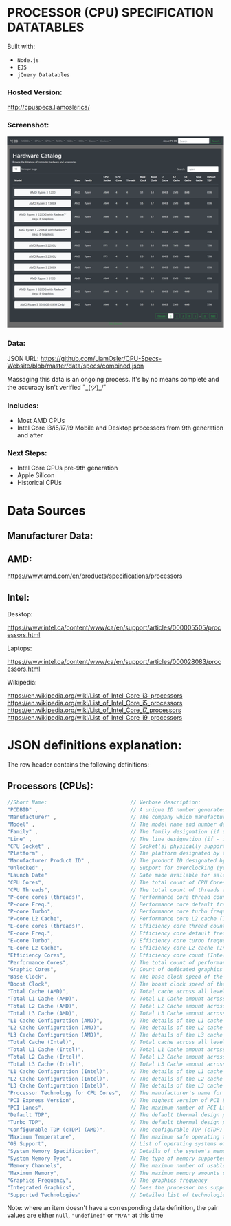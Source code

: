 # PROCESSOR (CPU) SPECIFICATION DATATABLES
Built with:
- ```Node.js```
- ```EJS```
- ```jQuery Datatables```

###  Hosted Version:
http://cpuspecs.liamosler.ca/

### Screenshot:
![screenshot](screenshots/catalog_v2.png)


### Data:
JSON URL:
https://github.com/LiamOsler/CPU-Specs-Website/blob/master/data/specs/combined.json

Massaging this data is an ongoing process. It's by no means complete and the accuracy isn't verified  ¯\_(ツ)_/¯

### Includes:
- Most AMD CPUs
- Intel Core i3/i5/i7/i9 Mobile and Desktop processors from 9th generation and after

### Next Steps:
- Intel Core CPUs pre-9th generation
- Apple Silicon
- Historical CPUs

<h1>Data Sources</h1>
    <h2>Manufacturer Data:</h2>
    <h2>AMD:</h2>
        <a href = "https://www.amd.com/en/products/specifications/processors">
        <p>
        https://www.amd.com/en/products/specifications/processors</a>
        </p>
    <h2>Intel:</h2>
        <p>Desktop:</p>
            <p><a href = "https://www.intel.ca/content/www/ca/en/support/articles/000005505/processors.html">
            https://www.intel.ca/content/www/ca/en/support/articles/000005505/processors.html</a></p>
        </p>
        <p>Laptops:</p>
            <a href = "https://www.intel.ca/content/www/ca/en/support/articles/000028083/processors.html">
            https://www.intel.ca/content/www/ca/en/support/articles/000028083/processors.html</a>
        </p>
        <p>Wikipedia:</p>
        <a href = "https://en.wikipedia.org/wiki/List_of_Intel_Core_i3_processors" > https://en.wikipedia.org/wiki/List_of_Intel_Core_i3_processors</a>
        <a href = "https://en.wikipedia.org/wiki/List_of_Intel_Core_i5_processors" > https://en.wikipedia.org/wiki/List_of_Intel_Core_i5_processors</a>
        <a href = "https://en.wikipedia.org/wiki/List_of_Intel_Core_i7_processors" > https://en.wikipedia.org/wiki/List_of_Intel_Core_i7_processors</a>
        <a href = "https://en.wikipedia.org/wiki/List_of_Intel_Core_i9_processors" > https://en.wikipedia.org/wiki/List_of_Intel_Core_i9_processors</a>
        
    
    
# JSON definitions explanation:
The row header contains the following definitions:

## Processors (CPUs):
```js
//Short Name:                           // Verbose description:
"PCDBID" ,                              // A unique ID number generated for each item in the database
"Manufacturer" ,                        // The company which manufactured the CPU
"Model" ,                               // The model name and number designated by the manufacturer
"Family" ,                              // The family designation (if used by the manufacturer and designated - i.e. Ryzen, Threadripper, Core i3, Core i5)
"Line" ,                                // The line designation (if - i.e. "11th Generation Core i3 Mobile, Ryzen 7 Mobile"
"CPU Socket" ,                          // Socket(s) physically supported by the CPU
"Platform" ,                            // The platform designated by the manufacturer (i.e. Desktop, Mobile, Server, etc...)
"Manufacturer Product ID" ,             // The product ID designated by the manufacturer
"Unlocked" ,                            // Support for overclocking (yes/no) from the manufacturer
"Launch Date"                           // Date made available for sale from the manufacturer
"CPU Cores",                            // The total count of CPU Cores (both performance and efficiency cores)
"CPU Threads",                          // The total count of threads across all cores
"P-core cores (threads)",               // Performance core thread count (Intel)
"P-core Freq.",                         // Performance core default frequency (Intel)
"P-core Turbo",                         // Performance core turbo frequency (Intel)
"P-core L2 Cache",                      // Performance core L2 cache (Intel)
"E-core cores (threads)",               // Efficiency core thread count (Intel)
"E-core Freq.",                         // Efficiency core default frequency (Intel)
"E-core Turbo",                         // Efficiency core turbo frequency (Intel)
"E-core L2 Cache",                      // Efficiency core L2 cache (Intel)
"Efficiency Cores",                     // Efficiency core count (Intel)
"Performance Cores",                    // The total count of performance cores (Intel)
"Graphic Cores",                        // Count of dedicated graphics cores (Intel)
"Base Clock",                           // The base clock speed of the fastest core (does not include CPUs with efficiency/performance cores) (Intel)
"Boost Clock",                          // The boost clock speed of the fastest core (does not include CPUs with efficiency/performance cores) (Intel)
"Total Cache (AMD)",                    // Total cache across all levels/cores/threads for AMD processors
"Total L1 Cache (AMD)",                 // Total L1 Cache amount across all cores/threads for AMD processors
"Total L2 Cache (AMD)",                 // Total L2 Cache amount across all cores/threads for AMD processors
"Total L3 Cache (AMD)",                 // Total L3 Cache amount across all cores/threads for AMD processors
"L1 Cache Configuration (AMD)",         // The details of the L1 cache configuration for AMD processors
"L2 Cache Configuration (AMD)",         // The details of the L2 cache configuration for AMD processors
"L3 Cache Configuration (AMD)",         // The details of the L3 cache configuration for AMD processors
"Total Cache (Intel)",                  // Total cache across all levels/cores/threads for Intel processors
"Total L1 Cache (Intel)",               // Total L1 Cache amount across all cores/threads for Intel processors
"Total L2 Cache (Intel)",               // Total L2 Cache amount across all cores/threads for Intel processors
"Total L3 Cache (Intel)",               // Total L3 Cache amount across all cores/threads for Intel processors
"L1 Cache Configuration (Intel)",       // The details of the L1 cache configuration for AMD processors
"L2 Cache Configuration (Intel)",       // The details of the L2 cache configuration for AMD processors
"L3 Cache Configuration (Intel)",       // The details of the L3 cache configuration for AMD processors
"Processor Technology for CPU Cores",   // The manufacturer's name for the processor technology with regards to the architecture of the processor's cores
"PCI Express Version",                  // The highest version of PCI Express supported by the processor
"PCI Lanes",                            // The maximum number of PCI Lanes available to the processor 
"Default TDP",                          // The default thermal design power (TDP) of the processor at its base frequency
"Turbo TDP",                            // The default thermal design power (TDP) of the processor at its boost
"Configurable TDP (cTDP) (AMD)",        // The configurable TDP (cTDP) of the processor for AMD processors
"Maximum Temperature",                  // The maximum safe operating temperature of the processor
"OS Support",                           // List of operating systems officially supported by the manufacturer
"System Memory Specification",          // Details of the system's memory configuration 
"System Memory Type",                   // The type of memory supported 
"Memory Channels",                      // The maximum number of usable memory channels
"Maximum Memory",                       // The maximum memory amounts supported by the processor
"Graphics Frequency",                   // The graphics frequency
"Integrated Graphics",                  // Does the processor has support for integrated graphics processing
"Supported Technologies"                // Detailed list of technologies supported by the processor, as designated by the manufacturer
```

Note: where an item doesn't have a corresponding data definition, the pair values are either ```null```, ```"undefined"``` or ```"N/A"``` at this time

